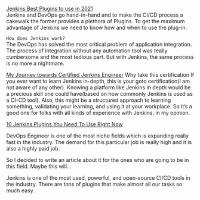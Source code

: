 [Jenkins Best Plugins to use in 2021](https://medium.com/devopscurry/devops-2021-the-best-jenkins-plugins-to-have-in-2021-b015189a19b5)<br>
Jenkins and DevOps go hand-in-hand and to make the CI/CD process a cakewalk the former provides a plethora of Plugins. To get the maximum advantage of Jenkins we need to know how and when to use the plug-in.<br>

```How does Jenkins work?```<br>
The DevOps has solved the most critical problem of application integration. The process of integration without any automation tool was really cumbersome and the most tedious part. But with Jenkins, the same process is no more a nightmare.

[My Journey towards Certified Jenkins Engineer](https://sandeepbaldawa.medium.com/my-journey-toward-certified-jenkins-engineer-58e065a164f7)
Why take this certification
If you ever want to learn Jenkins in-depth, this is your goto certification(I am not aware of any other). Knowing a platform like Jenkins in depth would be a precious skill one could have(based on how commonly Jenkins is used as a CI-CD tool). Also, this might be a structured approach to learning something, validating your learning, and using it at your workplace. So it’s a good one for folks with all kinds of experience with Jenkins, in my opinion.

[10 Jenkins Plugins You Need To Use Right Now](https://faun.pub/10-jenkins-plugins-you-need-to-use-right-now-da526f6398b)

DevOps Engineer is one of the most niche fields which is expanding really fast in the industry. The demand for this particular job is really high and it is also a highly paid job.

So I decided to write an article about it for the ones who are going to be in this field. Maybe this will…

Jenkins is one of the most used, powerful, and open-source CI/CD tools in the industry. There are tons of plugins that make almost all our tasks so much easy.
